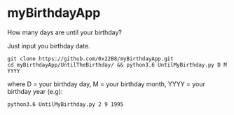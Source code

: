 # myBirthdayApp
How many days are until your birthday?

Just input you birthday date.

```
git clone https://github.com/0x22B8/myBirthdayApp.git
cd myBirthdayApp/UntilTheBirthday/ && python3.6 UntilMyBirthday.py D M YYYY
```
where D = your birthday day, M = your birthday month, YYYY = your birthday year
(e.g):
```
python3.6 UntilMyBirthday.py 2 9 1995
```
